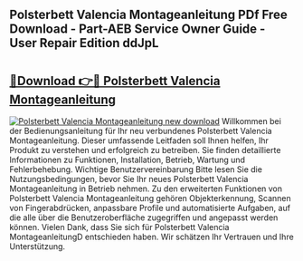 ## Polsterbett Valencia Montageanleitung PDf Free Download - Part-AEB Service Owner Guide - User Repair Edition ddJpL

# <h2><a href="http://df6pc9.blite.top/?on=Polsterbett+Valencia+Montageanleitung">🔗Download 👉🔴 Polsterbett Valencia Montageanleitung</a></h2>

[![Polsterbett Valencia Montageanleitung new download](https://i.imgur.com/lujVjoI.png)](http://df6pc9.blite.top/?on=Polsterbett+Valencia+Montageanleitung)
Willkommen bei der Bedienungsanleitung für Ihr neu verbundenes Polsterbett Valencia Montageanleitung. Dieser umfassende Leitfaden soll Ihnen helfen, Ihr Produkt zu verstehen und erfolgreich zu betreiben. Sie finden detaillierte Informationen zu Funktionen, Installation, Betrieb, Wartung und Fehlerbehebung. Wichtige Benutzervereinbarung Bitte lesen Sie die Nutzungsbedingungen, bevor Sie Ihr neues Polsterbett Valencia Montageanleitung in Betrieb nehmen. Zu den erweiterten Funktionen von Polsterbett Valencia Montageanleitung gehören Objekterkennung, Scannen von Fingerabdrücken, anpassbare Profile und automatisierte Aufgaben, auf die alle über die Benutzeroberfläche zugegriffen und angepasst werden können. Vielen Dank, dass Sie sich für Polsterbett Valencia MontageanleitungD entschieden haben. Wir schätzen Ihr Vertrauen und Ihre Unterstützung.
